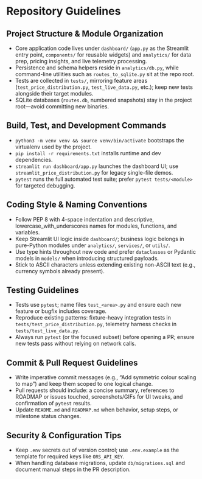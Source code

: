 # Repository Guidelines

## Project Structure & Module Organization
- Core application code lives under `dashboard/` (`app.py` as the Streamlit entry point, `components/` for reusable widgets) and `analytics/` for data prep, pricing insights, and live telemetry processing.
- Persistence and schema helpers reside in `analytics/db.py`, while command-line utilities such as `routes_to_sqlite.py` sit at the repo root.
- Tests are collected in `tests/`, mirroring feature areas (`test_price_distribution.py`, `test_live_data.py`, etc.); keep new tests alongside their target modules.
- SQLite databases (`routes.db`, numbered snapshots) stay in the project root—avoid committing new binaries.

## Build, Test, and Development Commands
- `python3 -m venv venv && source venv/bin/activate` bootstraps the virtualenv used by the project.
- `pip install -r requirements.txt` installs runtime and dev dependencies.
- `streamlit run dashboard/app.py` launches the dashboard UI; use `streamlit_price_distribution.py` for legacy single-file demos.
- `pytest` runs the full automated test suite; prefer `pytest tests/<module>` for targeted debugging.

## Coding Style & Naming Conventions
- Follow PEP 8 with 4-space indentation and descriptive, lowercase_with_underscores names for modules, functions, and variables.
- Keep Streamlit UI logic inside `dashboard/`; business logic belongs in pure-Python modules under `analytics/`, `services/`, or `utils/`.
- Use type hints throughout new code and prefer `dataclasses` or Pydantic models in `models/` when introducing structured payloads.
- Stick to ASCII characters unless extending existing non-ASCII text (e.g., currency symbols already present).

## Testing Guidelines
- Tests use `pytest`; name files `test_<area>.py` and ensure each new feature or bugfix includes coverage.
- Reproduce existing patterns: fixture-heavy integration tests in `tests/test_price_distribution.py`, telemetry harness checks in `tests/test_live_data.py`.
- Always run `pytest` (or the focused subset) before opening a PR; ensure new tests pass without relying on network calls.

## Commit & Pull Request Guidelines
- Write imperative commit messages (e.g., “Add symmetric colour scaling to map”) and keep them scoped to one logical change.
- Pull requests should include: a concise summary, references to ROADMAP or issues touched, screenshots/GIFs for UI tweaks, and confirmation of `pytest` results.
- Update `README.md` and `ROADMAP.md` when behavior, setup steps, or milestone status changes.

## Security & Configuration Tips
- Keep `.env` secrets out of version control; use `.env.example` as the template for required keys like `ORS_API_KEY`.
- When handling database migrations, update `db/migrations.sql` and document manual steps in the PR description.
